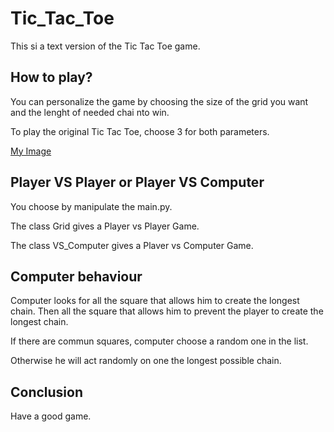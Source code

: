 # Tic_Tac_Toe

This si a text version of the Tic Tac Toe game. 

## How to play?

You can personalize the game by choosing the size of the grid you want and the lenght of needed chai nto win. 

To play the original Tic Tac Toe, choose 3 for both parameters. 

[My Image](Grid_4*4.png)

## Player VS Player or Player VS Computer

You choose by manipulate the main.py.

The class Grid gives a Player vs Player Game. 

The class VS_Computer gives a Plaver vs Computer Game. 

## Computer behaviour

Computer looks for all the square that allows him to create the longest chain. 
Then all the square that allows him to prevent the player to create the longest chain. 

If there are commun squares, computer choose a random one in the list. 

Otherwise he will act randomly on one the longest possible chain. 

## Conclusion

Have a good game. 



